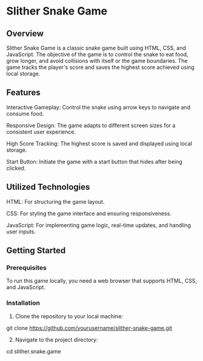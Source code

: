 # **Slither Snake Game**

## Overview
Slither Snake Game is a classic snake game built using HTML, CSS, and JavaScript. The objective of the game is to control the snake to eat food, grow longer, and avoid collisions with itself or the game boundaries. The game tracks the player's score and saves the highest score achieved using local storage.

## Features
Interactive Gameplay: Control the snake using arrow keys to navigate and consume food.

Responsive Design: The game adapts to different screen sizes for a consistent user experience.

High Score Tracking: The highest score is saved and displayed using local storage.

Start Button: Initiate the game with a start button that hides after being clicked.

## Utilized Technologies
HTML: For structuring the game layout.

CSS: For styling the game interface and ensuring responsiveness.

JavaScript: For implementing game logic, real-time updates, and handling user inputs.

## Getting Started
### Prerequisites
To run this game locally, you need a web browser that supports HTML, CSS, and JavaScript.

### Installation
1. Clone the repository to your local machine:

git clone https://github.com/yourusername/slither-snake-game.git

2. Navigate to the project directory:

cd slither.snake.game

